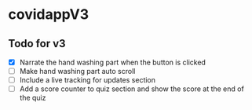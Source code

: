 # covidappV3
 
## Todo for v3
- [x] Narrate the hand washing part when the button is clicked
- [ ] Make hand washing part auto scroll
- [ ] Include a live tracking for updates section
- [ ] Add a score counter to quiz section and show the score at the end of the quiz
